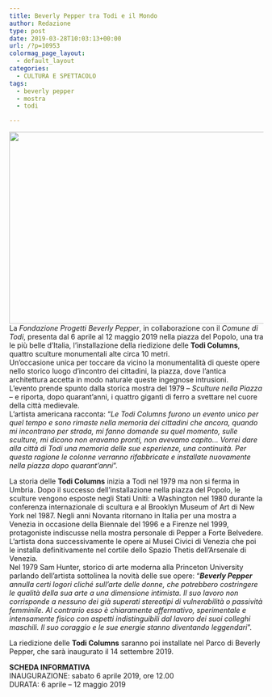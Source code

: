 ```yaml
---
title: Beverly Pepper tra Todi e il Mondo
author: Redazione
type: post
date: 2019-03-28T10:03:13+00:00
url: /?p=10953
colormag_page_layout:
  - default_layout
categories:
  - CULTURA E SPETTACOLO
tags:
  - beverly pepper
  - mostra
  - todi

---
```

<img decoding="async" loading="lazy" class="alignleft wp-image-10957 size-full" src="https://progressonline.it/wp-content/uploads/2019/03/beverly-pepper-552x380.jpg" alt="" width="552" height="380" />La _Fondazione Progetti Beverly Pepper_, in collaborazione con il _Comune di Todi_, presenta dal 6 aprile al 12 maggio 2019 nella piazza del Popolo, una tra le più belle d’Italia, l’installazione della riedizione delle **Todi Columns**, quattro sculture monumentali alte circa 10 metri.  
Un’occasione unica per toccare da vicino la monumentalità di queste opere nello storico luogo d’incontro dei cittadini, la piazza, dove l’antica architettura accetta in modo naturale queste ingegnose intrusioni.  
L’evento prende spunto dalla storica mostra del 1979 &#8211; _Sculture nella Piazza_ &#8211; e riporta, dopo quarant’anni, i quattro giganti di ferro a svettare nel cuore della città medievale.  
L’artista americana racconta: “_Le Todi Columns furono un evento unico per quel tempo e sono rimaste nella memoria dei cittadini che ancora, quando mi incontrano per strada, mi fanno domande su quel momento, sulle sculture, mi dicono non eravamo pronti, non avevamo capito&#8230; Vorrei dare alla città di Todi una memoria delle sue esperienze, una continuità. Per questa ragione le colonne verranno rifabbricate e installate nuovamente nella piazza dopo quarant’anni_”.

La storia delle **Todi Columns** inizia a Todi nel 1979 ma non si ferma in Umbria. Dopo il successo dell’installazione nella piazza del Popolo, le sculture vengono esposte negli Stati Uniti: a Washington nel 1980 durante la conferenza internazionale di scultura e al Brooklyn Museum of Art di New York nel 1987. Negli anni Novanta ritornano in Italia per una mostra a Venezia in occasione della Biennale del 1996 e a Firenze nel 1999, protagoniste indiscusse nella mostra personale di Pepper a Forte Belvedere.  
L’artista dona successivamente le opere ai Musei Civici di Venezia che poi le installa definitivamente nel cortile dello Spazio Thetis dell’Arsenale di Venezia.  
Nel 1979 Sam Hunter, storico di arte moderna alla Princeton University parlando dell’artista sottolinea la novità delle sue opere: “_**Beverly Pepper** annulla certi logori cliché sull’arte delle donne, che potrebbero costringere le qualità della sua arte a una dimensione intimista. Il suo lavoro non corrisponde a nessuno dei già superati stereotipi di vulnerabilità o passività femminile. Al contrario esso è chiaramente affermativo, sperimentale e intensamente fisico con aspetti indistinguibili dal lavoro dei suoi colleghi maschili. Il suo coraggio e le sue energie stanno diventando leggendari_”.

La riedizione delle **Todi Columns** saranno poi installate nel Parco di Beverly Pepper, che sarà inaugurato il 14 settembre 2019.

**SCHEDA INFORMATIVA**  
INAUGURAZIONE: sabato 6 aprile 2019, ore 12.00  
DURATA: 6 aprile – 12 maggio 2019